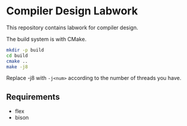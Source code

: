 # Compiler Design Labwork

This repository contains labwork for compiler design.

The build system is with CMake.

```sh
mkdir -p build
cd build
cmake ..
make -j8
```
Replace -j8 with `-j<num>` according to the number of threads you have.

## Requirements

- flex
- bison
